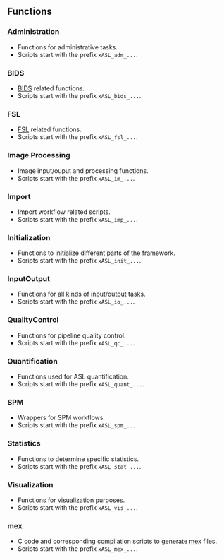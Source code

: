 ## Functions

### Administration

- Functions for administrative tasks.
- Scripts start with the prefix `xASL_adm_...`.

### BIDS

- [BIDS](https://bids-specification.readthedocs.io/en/stable/99-appendices/12-arterial-spin-labeling.html) related functions.
- Scripts start with the prefix `xASL_bids_...`.

### FSL

- [FSL](https://fsl.fmrib.ox.ac.uk/fsl/fslwiki/FSL) related functions.
- Scripts start with the prefix `xASL_fsl_...`.

### Image Processing

- Image input/ouput and processing functions.
- Scripts start with the prefix `xASL_im_...`.

### Import

- Import workflow related scripts.
- Scripts start with the prefix `xASL_imp_...`.

### Initialization

- Functions to initialize different parts of the framework.
- Scripts start with the prefix `xASL_init_...`.

### InputOutput

- Functions for all kinds of input/output tasks.
- Scripts start with the prefix `xASL_io_...`.

### QualityControl

- Functions for pipeline quality control.
- Scripts start with the prefix `xASL_qc_...`.

### Quantification

- Functions used for ASL quantification.
- Scripts start with the prefix `xASL_quant_...`.

### SPM

- Wrappers for SPM workflows.
- Scripts start with the prefix `xASL_spm_...`.

### Statistics

- Functions to determine specific statistics.
- Scripts start with the prefix `xASL_stat_...`.

### Visualization

- Functions for visualization purposes.
- Scripts start with the prefix `xASL_vis_...`.

### mex

- C code and corresponding compilation scripts to generate [mex](https://www.mathworks.com/help/matlab/ref/mex.html) files.
- Scripts start with the prefix `xASL_mex_...`.











